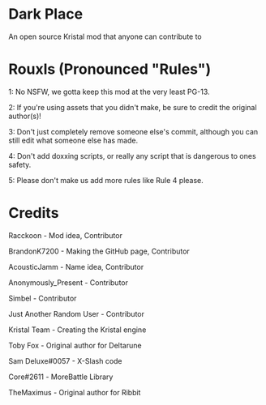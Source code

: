 # Dark Place
An open source Kristal mod that anyone can contribute to

# Rouxls (Pronounced "Rules")
1: No NSFW, we gotta keep this mod at the very least PG-13.

2: If you're using assets that you didn't make, be sure to credit the original author(s)!

3: Don't just completely remove someone else's commit, although you can still edit what someone else has made.

4: Don't add doxxing scripts, or really any script that is dangerous to ones safety.

5: Please don't make us add more rules like Rule 4 please.

# Credits
Racckoon - Mod idea, Contributor

BrandonK7200 - Making the GitHub page, Contributor

AcousticJamm - Name idea, Contributor

Anonymously_Present - Contributor

Simbel - Contributor

Just Another Random User - Contributor

Kristal Team - Creating the Kristal engine

Toby Fox - Original author for Deltarune

Sam Deluxe#0057 - X-Slash code

Cоrе#2611 - MoreBattle Library

TheMaximus - Original author for Ribbit
